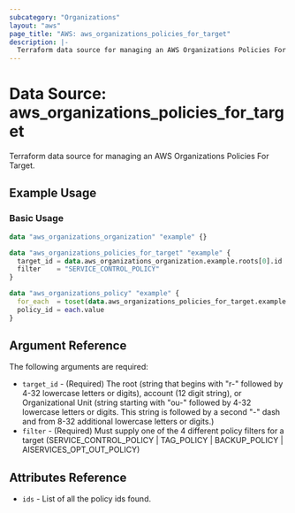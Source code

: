 ```yaml
---
subcategory: "Organizations"
layout: "aws"
page_title: "AWS: aws_organizations_policies_for_target"
description: |-
  Terraform data source for managing an AWS Organizations Policies For Target.
---
```


# Data Source: aws_organizations_policies_for_target

Terraform data source for managing an AWS Organizations Policies For Target.

## Example Usage

### Basic Usage

```terraform
data "aws_organizations_organization" "example" {}

data "aws_organizations_policies_for_target" "example" {
  target_id = data.aws_organizations_organization.example.roots[0].id
  filter    = "SERVICE_CONTROL_POLICY"
}

data "aws_organizations_policy" "example" {
  for_each  = toset(data.aws_organizations_policies_for_target.example.ids)
  policy_id = each.value
}
```

## Argument Reference

The following arguments are required:

* `target_id` - (Required) The root (string that begins with "r-" followed by 4-32 lowercase letters or digits), account (12 digit string), or Organizational Unit (string starting with "ou-" followed by 4-32 lowercase letters or digits. This string is followed by a second "-" dash and from 8-32 additional lowercase letters or digits.)
* `filter` - (Required) Must supply one of the 4 different policy filters for a target (SERVICE_CONTROL_POLICY | TAG_POLICY | BACKUP_POLICY | AISERVICES_OPT_OUT_POLICY)

## Attributes Reference

* `ids` - List of all the policy ids found.
